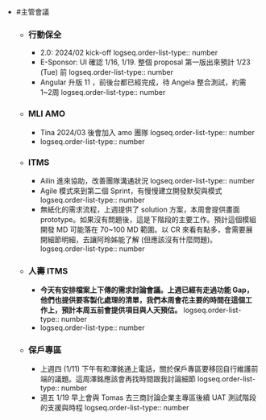 - #主管會議
	- ### 行動保全
		- 2.0: 2024/02 kick-off
		  logseq.order-list-type:: number
		- E-Sponsor: UI 確認 1/16, 1/19. 整個 proposal 第一版出來預計 1/23 (Tue) 前
		  logseq.order-list-type:: number
		- Angular 升版 11 ，前後台都已經完成，待 Angela 整合測試，約需 1~2周
		  logseq.order-list-type:: number
	- ### MLI AMO
		- Tina 2024/03 後會加入 amo 團隊
		  logseq.order-list-type:: number
		- logseq.order-list-type:: number
	- ### ITMS
		- Ailin 進來協助，改善團隊溝通狀況
		  logseq.order-list-type:: number
		- Agile 模式來到第二個 Sprint，有慢慢建立開發默契與模式
		  logseq.order-list-type:: number
		- 無紙化的需求流程，上週提供了 solution 方案，本周會提供畫面 prototype。如果沒有問題後，這是下階段的主要工作。預計這個模組開發 MD 可能落在 70~100 MD 範圍。以 CR 來看有點多，會需要展開細節明細，去讓阿玲姊能了解 (但應該沒有什麼問題)。
		  logseq.order-list-type:: number
	- ### 人壽 ITMS
		- **今天有安排檔案上下傳的需求討論會議。上週已經有走過功能 Gap，他們也提供要客製化處理的清單，我們本周會花主要的時間在這個工作上，預計本周五前會提供項目與人天預估。**
		  logseq.order-list-type:: number
		- logseq.order-list-type:: number
	- ### 保戶專區
		- 上週四 (1/11) 下午有和澤銘通上電話，關於保戶專區要移回自行維護前端的議題。這周澤銘應該會再找時間跟我討論細節
		  logseq.order-list-type:: number
		- 週五 1/19 早上會與 Tomas 去三商討論企業主專區後續 UAT 測試階段的支援與時程
		  logseq.order-list-type:: number
